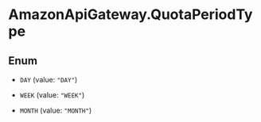 # AmazonApiGateway.QuotaPeriodType

## Enum


* `DAY` (value: `"DAY"`)

* `WEEK` (value: `"WEEK"`)

* `MONTH` (value: `"MONTH"`)



